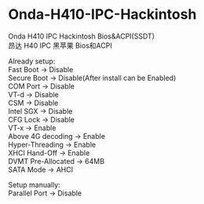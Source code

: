 # Onda-H410-IPC-Hackintosh
Onda H410 IPC Hackintosh Bios&ACPI(SSDT)  
昂达 H40 IPC 黑苹果 Bios和ACPI  
  
Already setup:  
Fast Boot -> Disable  
Secure Boot -> Disable(After install can be Enabled)  
COM Port -> Disable  
VT-d -> Disable  
CSM -> Disable  
Intel SGX -> Disable  
CFG Lock -> Disable  
VT-x -> Enable  
Above 4G decoding -> Enable  
Hyper-Threading -> Enable  
XHCI Hand-Off -> Enable  
DVMT Pre-Allocated -> 64MB  
SATA Mode -> AHCI  
  
Setup manually:  
Parallel Port -> Disable  
